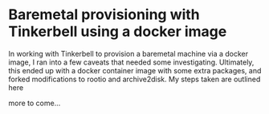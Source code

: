 # Baremetal provisioning with Tinkerbell using a docker image

In working with Tinkerbell to provision a baremetal machine via a docker image, I ran into a few caveats that needed some investigating.  Ultimately, this ended up with a docker container image with some extra packages, and forked modifications to rootio and archive2disk.  My steps taken are outlined here

more to come...
